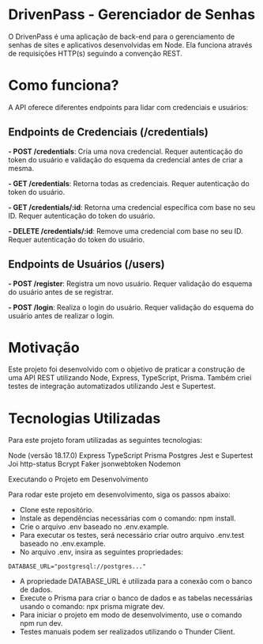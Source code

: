 # DrivenPass - Gerenciador de Senhas

O DrivenPass é uma aplicação de back-end para o gerenciamento de senhas de sites e aplicativos desenvolvidas em Node. Ela funciona através de requisições HTTP(s) seguindo a convenção REST.

# Como funciona?

A API oferece diferentes endpoints para lidar com credenciais e usuários:

## Endpoints de Credenciais (/credentials)

**- POST /credentials**: Cria uma nova credencial. Requer autenticação do token do usuário e validação do esquema da credencial antes de criar a mesma.

**- GET /credentials**: Retorna todas as credenciais. Requer autenticação do token do usuário.

**- GET /credentials/:id**: Retorna uma credencial específica com base no seu ID. Requer autenticação do token do usuário.

**- DELETE /credentials/:id**: Remove uma credencial com base no seu ID. Requer autenticação do token do usuário.

## Endpoints de Usuários (/users)

**- POST /register**: Registra um novo usuário. Requer validação do esquema do usuário antes de se registrar.

**- POST /login**: Realiza o login do usuário. Requer validação do esquema do usuário antes de realizar o login.

# Motivação

Este projeto foi desenvolvido com o objetivo de praticar a construção de uma API REST utilizando Node, Express, TypeScript, Prisma. Também criei testes de integração automatizados utilizando Jest e Supertest.

# Tecnologias Utilizadas

Para este projeto foram utilizadas as seguintes tecnologias:

Node (versão 18.17.0)
Express
TypeScript
Prisma
Postgres
Jest e Supertest
Joi
http-status
Bcrypt
Faker
jsonwebtoken
Nodemon

Executando o Projeto em Desenvolvimento

Para rodar este projeto em desenvolvimento, siga os passos abaixo:

- Clone este repositório.
- Instale as dependências necessárias com o comando: npm install.
- Crie o arquivo .env baseado no .env.example.
- Para executar os testes, será necessário criar outro arquivo .env.test baseado no .env.example.
- No arquivo .env, insira as seguintes propriedades:

```DATABASE_URL="postgresql://postgres..."```


- A propriedade DATABASE_URL é utilizada para a conexão com o banco de dados.
- Execute o Prisma para criar o banco de dados e as tabelas necessárias usando o comando: npx prisma migrate dev.
- Para iniciar o projeto em modo de desenvolvimento, use o comando npm run dev.
- Testes manuais podem ser realizados utilizando o Thunder Client.
